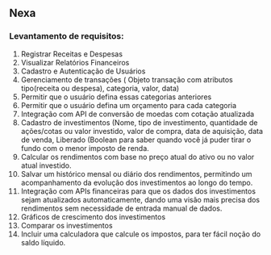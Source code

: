 ## Nexa

### Levantamento de requisitos:
1. Registrar Receitas e Despesas
2. Visualizar Relatórios Financeiros
3. Cadastro e Autenticação de Usuários
4. Gerenciamento de transações ( Objeto transação com atributos tipo(receita ou despesa), categoria, valor, data)
5. Permitir que o usuário defina essas categorias anteriores
6. Permitir que o usuário defina um orçamento para cada categoria
7. Integração com API de conversão de moedas com cotação atualizada
8. Cadastro de investimentos (Nome, tipo de investimento, quantidade de ações/cotas ou valor investido, valor de compra, data de aquisição, data de venda, Liberado (Boolean para saber quando você já puder tirar o fundo com o menor imposto de renda.
9. Calcular os rendimentos com base no preço atual do ativo ou no valor atual investido.
10. Salvar um histórico mensal ou diário dos rendimentos, permitindo um acompanhamento da evolução dos investimentos ao longo do tempo.
11. Integração com APIs financeiras para que os dados dos investimentos sejam atualizados automaticamente, dando uma visão mais precisa dos rendimentos sem necessidade de entrada manual de dados.
12. Gráficos de crescimento dos investimentos
13. Comparar os investimentos
14. Incluir uma calculadora que calcule os impostos, para ter fácil noção do saldo líquido.



